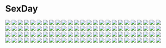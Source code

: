# SexDay
![](https://konachan.com/image/62ce40658793c2107aba3bf6c6c2c68d/Konachan.com%20-%2058746%20all_male%20black_hair%20blue_eyes%20ciel_phantomhive%20feathers%20gloves%20kuroshitsuji%20male%20red_eyes%20ribbons%20sebastian_michaelis.jpg)
![](https://konachan.com/jpeg/20b57ad67ed2777ff5c91fc4729f6fd8/Konachan.com%20-%20227744%20close%20julia_%28otto%29%20original%20otto%20pussy%20uncensored%20watermark.jpg)
![](https://konachan.com/jpeg/c7a4620422b214837d6116edbb7a80a1/Konachan.com%20-%20120686%20bed%20black_hair%20bra%20breast_hold%20breasts%20fingering%20game_cg%20long_hair%20masturbation%20mutou_kurihito%20nipples%20panties%20pantyhose%20underwear%20yuki_natsume.jpg)
![](https://konachan.com/image/da992f747bd723c62de04f7edcf1e125/Konachan.com%20-%2060116%20blonde_hair%20blush%20dress%20red_eyes%20ribbons%20rumia%20short_hair%20touhou.jpg)
![](https://konachan.com/image/d882e5ea6b0b061100a2ec043affe9ee/Konachan.com%20-%2069267%20blood%20soul_calibur%20tira.jpg)
![](https://konachan.com/image/577d5d2ecca9f8bc1e2fccc91b44b773/Konachan.com%20-%2089565%20butterfly%20flowers%20miki_%28vocaloid%29%20mujun_%28zipper%29%20petals%20red_eyes%20red_hair%20rose%20vocaloid.jpg)
![](https://konachan.com/image/b5c2b201aed3ea305b3ad4de108a3729/Konachan.com%20-%20164550%2088%20ass%20black_hair%20hoodie%20logo%20long_hair%20original%20phone%20shorts%20space%20stars%20vashperado.jpg)
![](https://konachan.com/jpeg/a10e45938e0d25379fe1147c3897e03a/Konachan.com%20-%20109538%20blue_eyes%20food%20game_cg%20hat%20hazuki_suina%20hyper_highspeed_genius%20miyasu_risa%20school_uniform%20windmill_%28company%29.jpg)
![](https://konachan.com/image/ea5ab30d9c074a3daf96c0185b27ddd8/Konachan.com%20-%20144645%20blue%20blue_eyes%20blue_hair%20clouds%20flowers%20konno_kengo%20long_hair%20original%20petals%20water%20wet.jpg)
![](https://konachan.com/jpeg/9c475d8023c5b9d52c32dab79cf0b137/Konachan.com%20-%20242858%202girls%20blush%20breasts%20cent-001%20long_hair%20new_game%21%20pink_eyes%20suzukaze_aoba%20takimoto_hifumi%20twintails.jpg)
![](https://konachan.com/image/e9101316d8e2dd9f732889f7f8d1a7f9/Konachan.com%20-%20209067%202girls%20animal%20bird%20brown_hair%20bunny_ears%20bunnygirl%20dress%20hug%20inaba_tewi%20long_hair%20red_eyes%20ribbons%20short_hair%20skirt%20space%20tail%20tie%20touhou%20yuzhi.jpg)
![](https://konachan.com/image/4dc4709306741b0fd45fd132d4af65af/Konachan.com%20-%20245094%20apron%20aqua_eyes%20boots%20bow%20braids%20doll%20dress%20furapechi%20hat%20headband%20kneehighs%20long_hair%20magic%20ribbons%20short_hair%20touhou%20witch%20witch_hat%20wristwear.jpg)
![](https://konachan.com/image/86c3983d08138c93e4e970091a5cd602/Konachan.com%20-%2011162%20miyafuji_miina%20onegai_twins%20onodera_karen.jpg)
![](https://konachan.com/image/730b652ef3e6f8cad137536edda2f567/Konachan.com%20-%20234766%20animal_ears%20baseness%20bell%20breasts%20butterfly%20drink%20fate_extra%20fate_%28series%29%20flowers%20foxgirl%20long_hair%20petals%20purple_hair%20water%20yellow_eyes.jpg)
![](https://konachan.com/image/aab81a3856c5ca67e4d47a8b8de91714/Konachan.com%20-%2040765%20brown_eyes%20brown_hair%20clannad%20furukawa_nagisa%20key%20logo%20school_uniform%20short_hair%20zoom_layer.jpg)
![](https://konachan.com/image/65e226dc519f00e8fa70ab76b3c62dff/Konachan.com%20-%2024789%20archetype_earth%20arcueid_brunestud%20moon%20shingetsutan_tsukihime%20type-moon.jpg)
![](https://konachan.com/image/cb8d22bf1f975ac1de96362ff0612b00/Konachan.com%20-%20110992%20animal_ears%20bra%20candy%20catgirl%20girls_avenue%20green_hair%20megami%20oshiki_hitoshi%20panties%20scan%20tail%20underboob%20underwear.jpg)
![](https://konachan.com/image/033175245605747a8a6435729f618320/Konachan.com%20-%20189990%20abe_inori%20breasts%20censored%20cum%20fellatio%20k-on%21%20kotobuki_tsumugi%20male%20nipples%20penis%20tainaka_ritsu%20tears.jpg)
![](https://konachan.com/image/c4cf4564e7e782ab3b84643d757e5202/Konachan.com%20-%207075%20gagraphic%20kerorin%20logo%20pointed_ears%20watermark.jpg)
![](https://konachan.com/image/35aef007727e2ca1f2e00ab34170edbf/Konachan.com%20-%20264720%202girls%20aqua_eyes%20blush%20cameltoe%20camera%20dress%20garter_belt%20long_hair%20new_game%21%20panties%20pantyhose%20phone%20short_hair%20skirt%20tooyama_rin%20underwear%20yagami_kou.jpg)
![](https://konachan.com/image/7fa05f580988f4d660659683a548519a/Konachan.com%20-%2019606%20alvis_hamilton%20claus_valca%20last_exile%20lavie_head.jpg)
![](https://konachan.com/jpeg/6d9218a532c7425388a22c7b2813e6cc/Konachan.com%20-%20222917%20barefoot%20bed%20blush%20breasts%20brown_hair%20himekawa_yuki%20idolmaster%20long_hair%20nipples%20no_bra%20nopan%20nude%20open_shirt%20sex%20shirt_lift%20sleeping%20wet.jpg)
![](https://konachan.com/jpeg/c71527f1b230d4ce0d71fbcd803096d3/Konachan.com%20-%20249559%20black_hair%20blush%20bow%20bra%20breasts%20brown_eyes%20game_cg%20kifune_yuzu%20navel%20nipples%20penis%20pussy%20pussy_juice%20sex%20spread_legs%20uncensored%20underwear.jpg)
![](https://konachan.com/jpeg/92a11909ca93e08ad1359f72a8ce1909/Konachan.com%20-%2094893%20blush%20breasts%20brown_hair%20fingering%20game_cg%20ko%7Echa%20masturbation%20nina_lindberg%20nipples%20panties%20pantyhose%20underwear%20windmill_oasis.jpg)
![](https://konachan.com/jpeg/c4a420a298a45413c661d5a30c0af221/Konachan.com%20-%20210779%20bubbles%20dress%20green_eyes%20green_hair%20nopan%20onepunch_man%20short_hair%20tatsumaki_%28onepunch_man%29%20usagihime%20yellow.jpg)
![](https://konachan.com/image/f7eb2dce7caadd4cad651ea7d1bc1bdc/Konachan.com%20-%20117673%20breasts%20dragon%27s_crown%20hat%20nipples%20ookami_yuuki%20sorceress_%28dragon%27s_crown%29.jpg)
![](https://konachan.com/jpeg/388ab018b3a2a678c1504b65b3632c29/Konachan.com%20-%20247887%202girls%20animal%20animal_ears%20brown_hair%20butterfly%20catgirl%20fish%20japanese_clothes%20kimono%20mermaid%20onineko%20original%20red_eyes%20short_hair%20tail%20waifu2x.jpg)
![](https://konachan.com/image/7d2e7d790edc3509ccab4c464d812db7/Konachan.com%20-%20166008%20bubbles%20clouds%20konomi_%28el_love%29%20original%20scenic%20underwater%20water.jpg)
![](https://konachan.com/image/54d17fa5a9cada368d3e6bb12aa2d584/Konachan.com%20-%2023906%20louise_fran%C3%A7oise_le_blanc_de_la_valli%C3%A8re%20zero_no_tsukaima.jpg)
![](https://konachan.com/jpeg/951a5ec130887aae412e0f7721e682de/Konachan.com%20-%20284846%20anus%20ass%20blush%20breasts%20brown_eyes%20brown_hair%20dharker_studios%20game_cg%20kopianget%20long_hair%20my_girlfriend%20navel%20nipples%20nude%20pubic_hair%20pussy%20uncensored.jpg)
![](https://konachan.com/image/17f632b7b6ec0c979ad431e47523f7ff/Konachan.com%20-%2054155%20blonde_hair%20goth-loli%20hiver_laurant%20hortense%20layla%20lolita_fashion%20lukia%20red_hair%20shaytan%20sound_horizon%20tattoo%20thighhighs%20twins%20violette.jpg)
![](https://konachan.com/image/e9e155e0acbf8961e8aa7accc3b8f5a8/Konachan.com%20-%20205327%20armor%20black_hair%20breasts%20cape%20cleavage%20dodqkrwnl%20dragon%20grass%20long_hair%20navel%20original%20ponytail%20thighhighs%20weapon.jpg)
![](https://konachan.com/image/9ad6d931d24ec5bc67a713b00bbf11b9/Konachan.com%20-%20159502%20city%20landscape%20original%20scenic%20senko_doki%20sky.jpg)
![](https://konachan.com/image/49e8fe44bd75c7c5b055d86eee18252b/Konachan.com%20-%2093366%20black_eyes%20blonde_hair%20bow%20headband%20japanese_clothes%20katana%20kimono%20konpaku_youmu%20myon%20short_hair%20sword%20tokomichi%20touhou%20weapon.jpg)
![](https://konachan.com/image/c2f793dca15e1aeb274ab406540e4cd3/Konachan.com%20-%2049883%20blue_eyes%20chan%C3%97co%20long_hair%20megurine_luka%20pink_hair%20vocaloid.jpg)
![](https://konachan.com/image/f1d11e9d76f1dd96052750d1e34d0c8a/Konachan.com%20-%20139046%20black_hair%20breasts%20chitanda_eru%20hyouka%20long_hair%20nakano_sora%20nipples%20no_bra%20panties%20shirt_lift%20underwear.jpg)
![](https://konachan.com/jpeg/e906d82d858a464cc3127889c323edbe/Konachan.com%20-%20287228%20beach%20bikini%20blue_hair%20blush%20braids%20breasts%20cleavage%20clouds%20drink%20flowers%20garter%20hat%20long_hair%20original%20ponytail%20skirt%20sky%20swimsuit%20umbrella%20water.jpg)
![](https://konachan.com/image/88b2ae99798206fc56225e5ff04f52c1/Konachan.com%20-%2072129%20alphonse_elric%20edward_elric%20fullmetal_alchemist.jpg)
![](https://konachan.com/image/dbf7a6197113334862501cc4647a4c20/Konachan.com%20-%20156126%20breasts%20brown_eyes%20hat%20long_hair%20nipples%20nude%20purple_hair%20ribbons%20sengoku_bushouki_muramasa%20shinjitsu_%28true_ride%29.jpg)
![](https://konachan.com/image/da381bff53d523f83eb08f14dd0ebcc8/Konachan.com%20-%20289013%20armor%20bow_%28weapon%29%20clouds%20group%20original%20red_hair%20sky%20somehira_katsu%20staff%20sword%20weapon.jpg)
![](https://konachan.com/jpeg/e89fbd331289130e7edecac090d5c1c5/Konachan.com%20-%20283821%20ass%20beach%20bikini%20blonde_hair%20breasts%20cleavage%20clouds%20drink%20flowers%20food%20fruit%20green_eyes%20long_hair%20shade%20sideboob%20sky%20swimsuit%20tree%20twintails%20water.jpg)
![](https://konachan.com/image/fa2b0f4958207fec4f74f0520ee60a95/Konachan.com%20-%20157803%20blue_eyes%20blue_hair%20kaku_seiga%20touhou%20uta_%28kuroneko%29.jpg)
![](https://konachan.com/image/252b477f985e31a8a5f336775f76ddef/Konachan.com%20-%20140515%20bikini%20breasts%20food%20haruka_%28senran_kagura%29%20jpeg_artifacts%20loli%20mirai_%28senran_kagura%29%20senran_kagura%20swimsuit%20underboob%20yomi_%28senran_kagura%29.jpg)
![](https://konachan.com/jpeg/701cee9ce4189e719199ca0477e4f686/Konachan.com%20-%20140090%20astronauts%20black_hair%20blush%20breasts%20erect%21%20game_cg%20nipples%20piromizu%20pussy_juice%20sex%20swimsuit%20trinity_euphoria%20wet.jpg)
![](https://konachan.com/jpeg/50f16665076270a62452ef910074fcb9/Konachan.com%20-%20250848%20animal_ears%20blue_eyes%20blue_hair%20breasts%20nipples%20shironeko_sanbou%20thighhighs%20third-party_edit%20white.jpg)
![](https://konachan.com/image/bb542f97a6ec80e2f5c1f900859daa9d/Konachan.com%20-%20170484%20anthropomorphism%20aqua_eyes%20bodysuit%20cape%20chibi%20food%20gloves%20gray_hair%20halloween%20kantai_collection%20long_hair%20pomon_illust%20pumpkin.jpg)
![](https://konachan.com/jpeg/911e70e20ae4278f1f9af24f5a6ea81d/Konachan.com%20-%20164964%20bed%20blush%20bra%20long_hair%20nude%20panties%20purple_hair%20restia%20sakura_hanpen%20seirei_tsukai_no_blade_dance%20terminus_est%20thighhighs%20underwear%20white_hair.jpg)
![](https://konachan.com/jpeg/b7f1e09722737e6e80a3ddd568b939bb/Konachan.com%20-%20244528%20anus%20breasts%20censored%20game_cg%20gloves%20long_hair%20mirror%20nipples%20no_bra%20open_shirt%20panties%20penis%20pussy%20red_eyes%20ribbons%20sex%20thighhighs%20underwear.jpg)
![](https://konachan.com/image/9537ff33c254a770fb853cde9b96d315/Konachan.com%20-%20196614%202girls%20blue_eyes%20blush%20bow%20breasts%20choker%20cleavage%20dress%20flowers%20gloves%20headdress%20nelson%20petals%20ponytail%20rodney%20shoujo_ai%20suit%20uiu%20wedding%20wink.jpg)
![](https://konachan.com/image/f509d5714ed595703e9a361f120d77b9/Konachan.com%20-%20177359%20akemi_homura%20animal_ears%20barefoot%20black_hair%20blue_eyes%20blush%20catgirl%20gun%20headband%20kurosu_tsugutoshi%20long_hair%20school_swimsuit%20swimsuit%20weapon%20wet.jpg)
![](https://konachan.com/image/ebddb5216e62a1c20b706ad7f9626005/Konachan.com%20-%20217741%20ass%20blush%20book%20gochuumon_wa_usagi_desu_ka%3F%20hoodie%20hoto_cocoa%20kneehighs%20loli%20michairu%20orange_hair%20purple_eyes%20short_hair%20shorts%20socks.jpg)
![](https://konachan.com/image/7d55594669c30ff10bb3162db2655488/Konachan.com%20-%2073794%20blue_eyes%20blue_hair%20cocoon%20hatsune_miku%20long_hair%20megurine_luka%20pink_hair%20twintails%20uniform%20vocaloid.jpg)
![](https://konachan.com/jpeg/2369a01e9c8a223222a187e9a3b17c18/Konachan.com%20-%20271729%20animal_ears%20bandage%20catgirl%20fang%20loli%20long_hair%20mofuaki%20navel%20original%20panties%20purple_eyes%20tail%20thighhighs%20underwear%20white_hair.jpg)
![](https://konachan.com/image/ea6ce7ef5a6e3c36dd62db06c0a5307c/Konachan.com%20-%20112495%202girls%20ass%20ass_grab%20blonde_hair%20breasts%20censored%20game_cg%20long_hair%20natsuhi_hikaru%20natsuhi_mitsu%20nipples%20nude%20pussy%20red_eyes%20tagme_%28artist%29%20twins.jpg)
![](https://konachan.com/jpeg/3916038e9ef51a9cd98c97bb6f3b05f6/Konachan.com%20-%20226891%20aqua_eyes%20aqua_hair%20book%20building%20city%20crown%20flowers%20hatsune_miku%20leaves%20long_hair%20navel%20thighhighs%20twintails%20vocaloid%20wristwear%20z_shichao.jpg)
![](https://konachan.com/image/73a88a136f9602c54c73d427538d2c66/Konachan.com%20-%2047171%202girls%20alice_margatroid%20blonde_hair%20book%20brown_eyes%20dress%20forest%20hat%20kirisame_marisa%20ribbons%20short_hair%20teku%20touhou%20tree%20witch.jpg)
![](https://konachan.com/jpeg/4f28a8aa277324b239395ed35f330485/Konachan.com%20-%20282124%20dress%20elbow_gloves%20flowers%20gloves%20king%27s_raid%20long_hair%20mirror%20petals%20red_eyes%20reflection%20rose%20swordsouls%20thighhighs%20white_hair%20zettai_ryouiki.jpg)
![](https://konachan.com/image/640427be51de732142e24393fd9327dd/Konachan.com%20-%2095406%20all_male%20blonde_hair%20green_eyes%20kagamine_len%20male%20short_hair%20vocaloid.jpg)
![](https://konachan.com/image/33fca6f88adb8085319b593a468a2f57/Konachan.com%20-%20121151%20breasts%20gia%20gradient%20nopan%20pink_eyes%20pink_hair%20reflection%20short_hair%20skirt%20sword%20thighhighs%20weapon.jpg)
![](https://konachan.com/image/1e23497538eeea49a45aaeb8121c7581/Konachan.com%20-%20264987%20animal_ears%20breasts%20brown_eyes%20catgirl%20cleavage%20clouds%20gray_hair%20japanese_clothes%20kawakami_rokkaku%20long_hair%20sky%20thighhighs%20twintails%20water%20xenoblade.jpg)
![](https://konachan.com/jpeg/151e189c5a4e291e857e49e58cfe0a40/Konachan.com%20-%20280574%202girls%205_nenme_no_houkago%20akemi_%28kantoku%29%20black_hair%20blush%20breasts%20himeru_%28kantoku%29%20kantoku%20kiss%20nipples%20nude%20original%20scan%20twintails%20yuri.jpg)
![](https://konachan.com/jpeg/7b957351008706b051e05d2e5972f8da/Konachan.com%20-%20280564%20armor%20boots%20cameltoe%20catgirl%20chain%20collar%20fang%20gloves%20green_eyes%20hero_neisan%20long_hair%20pantyhose%20pussy_juice%20signed%20spread_legs%20tail%20white_hair.jpg)
![](https://konachan.com/jpeg/6a6e174ee1d88cd444f78ecedf72b7e7/Konachan.com%20-%20149808%20game_cg%20navel_%28company%29%20sakurakouji_luna%20suzuhira_hiro%20tsuki_ni_yorisou_otome_no_sahou.jpg)
![](https://konachan.com/jpeg/5977b95f13b28e753771fff3480774cb/Konachan.com%20-%20160660%20aqua_eyes%20boots%20brown_hair%20game_cg%20hapymaher%20kneehighs%20koku%20long_hair%20panties%20toriumi_arisu%20underwear.jpg)
![](https://konachan.com/jpeg/1e4bb50ea5d1ce75ff3816fcef344ad6/Konachan.com%20-%20172471%20animal_ears%20aquarium_tama%20blue_eyes%20blush%20brown_hair%20long_hair%20original%20panties%20ribbons%20underwear%20white.jpg)
![](https://konachan.com/jpeg/58ad49415dc91269a09fb7c3e348c265/Konachan.com%20-%2084774%20abhar%20barefoot%20clouds%20deep_blue_sky_%26_pure_white_wings%20misaki_kurehito%20miyamae_tomoka%20ponytail%20red_hair%20scan%20scenic%20school_uniform%20sky%20water.jpg)
![](https://konachan.com/image/9c388c98815f3cbfc87e6f0dd87d643e/Konachan.com%20-%20215805%20fang%20forest%20leaves%20pokemon%20tagme_%28artist%29%20tree%20venusaur.jpg)
![](https://konachan.com/image/60f22f4f666be4de90e396a8a56f8347/Konachan.com%20-%20264706%20animal_ears%20azur_lane%20breasts%20cherry_blossoms%20cleavage%20flowers%20foxgirl%20japanese_clothes%20kaga_%28azur_lane%29%20multiple_tails%20tail%20thighhighs.jpg)
![](https://konachan.com/image/98093e0bf1485e0734651f5b07e9eb3d/Konachan.com%20-%20127132%20close%20flowers%20green_eyes%20green_hair%20hatsune_miku%20petals%20twintails%20vocaloid%20yamaneko514.jpg)
![](https://konachan.com/image/32617e3cd787831666710360bfce43e4/Konachan.com%20-%20130039%203d%20cherry_blossoms%20flowers%20hatsune_miku%20long_hair%20petals%20pink_hair%20red_eyes%20sakura_miku%20school_uniform%20vocaloid.jpg)
![](https://konachan.com/jpeg/814232372158a7f7b43aaef04a2f0ec9/Konachan.com%20-%20127336%20game_cg%20hiyoko_strike%21%20kagami_utakata%20long_hair%20pink_hair%20school_uniform%20yasuyuki.jpg)
![](https://konachan.com/image/b17108cb6cba378b51b0baf1c1f602dc/Konachan.com%20-%2041764%20maka_albarn%20rain%20soul_eater%20water.jpg)
![](https://konachan.com/image/1c9e4ff2bb113fcb4131b2a0994cea0b/Konachan.com%20-%20262552%20armor%20blonde_hair%20blue_eyes%20breasts%20cangkong%20dress%20fate_apocrypha%20fate_grand_order%20fate_%28series%29%20fire%20headdress%20long_hair%20sword%20weapon.jpg)
![](https://konachan.com/image/14ea0068a4dd6c24cb8b113a5bef57d4/Konachan.com%20-%2081858%202girls%20animal_ears%20blonde_hair%20blush%20flowers%20foxgirl%20obiwan%20original%20panties%20pink_eyes%20pink_hair%20ribbons%20see_through%20tail%20thighhighs%20underwear.jpg)
![](https://konachan.com/image/16425dc791facb0075fb3c26aca67bda/Konachan.com%20-%20261287%20aliasing%20black_hair%20blush%20breasts%20censored%20kirimori_toya%20long_hair%20navel%20nipples%20original%20pussy.jpg)
![](https://konachan.com/image/7f0a0ebe0a711400bbdaa6f3c280bc70/Konachan.com%20-%20209658%20akemi_homura%20akuma_homura%20black_hair%20elbow_gloves%20gloves%20long_hair%20magic%20mahou_shoujo_madoka_magica%20swd3e2%20sword%20thighhighs%20weapon%20wings.jpg)
![](https://konachan.com/jpeg/d3b1e42f6c22bffa4a5a371a9cbbd091/Konachan.com%20-%20282071%20aqua_eyes%20black%20braids%20breasts%20brown_hair%20choker%20cleavage%20cross%20fate_%28series%29%20gun%20headdress%20ihobus%20long_hair%20ponytail%20sunglasses%20torn_clothes%20weapon.jpg)
![](https://konachan.com/image/8382f273503087960531aaca1236822a/Konachan.com%20-%209358%20tagme.jpg)
![](https://konachan.com/image/89c2c07bd64db28487116944d4e302f8/Konachan.com%20-%20285236%20ayakashi_kyoushuutan%20bed%20cura%20japanese_clothes%20kimono%20loli%20lose%20monobeno%20red_eyes%20short_hair%20sumi_%28monobeno%29%20white_hair%20wristwear.jpg)
![](https://konachan.com/image/0d7480d49cacee83a25b4d43ddf27f6b/Konachan.com%20-%2089074%20asakura_nemu%20asakura_otome%20ass%20blue_eyes%20brown_hair%20cameltoe%20christmas%20da_capo%20da_capo_ii%20kayura_yuka%20panties%20santa_costume%20scan%20thighhighs%20underwear.jpg)
![](https://konachan.com/image/761a6ddea4803672d2e0a2ef1fa21b15/Konachan.com%20-%20131302%20ass%20blush%20bow%20breasts%20brown_hair%20censored%20daiaru%20hakurei_reimu%20japanese_clothes%20miko%20nopan%20paizuri%20penis%20touhou.jpg)
![](https://konachan.com/image/bb81b07151228d1d41b3f7429d922213/Konachan.com%20-%20212591%20adam700403%20anthropomorphism%20bikini%20blonde_hair%20kantai_collection%20long_hair%20red_eyes%20sideboob%20swimsuit%20yuudachi_%28kancolle%29.jpg)
![](https://konachan.com/image/886edf87f3caf4dd7f34e235e3ab9fe7/Konachan.com%20-%2066707%20animal%20aqua_eyes%20aqua_hair%20barefoot%20chain%20fish%20hatsune_miku%20long_hair%20twintails%20underwater%20vocaloid%20water.jpg)
![](https://konachan.com/image/34a509024746728f9a80ab5650354ef6/Konachan.com%20-%2092200%20animal_ears%20foxgirl%20jpeg_artifacts%20nagomi%20original%20tenmu_shinryuusai.jpg)
![](https://konachan.com/image/14cc97bf978044ac37371cd142910aff/Konachan.com%20-%20287735%20apron%20bell%20bikini_top%20breasts%20brown_hair%20cleavage%20cowgirl%20cropped%20garter_belt%20green_eyes%20horns%20houtengeki%20maid%20original%20stockings%20thighhighs%20underboob.jpg)
![](https://konachan.com/image/4331058a2eaa79bde12ed0fc8fe7f174/Konachan.com%20-%2090375%20bikini%20blonde_hair%20blue_eyes%20gokou_ruri%20hin_%28artist%29%20kousaka_kirino%20makishima_saori%20ore_no_imouto_ga_konna_ni_kawaii_wake_ga_nai%20swimsuit.jpg)
![](https://konachan.com/image/d1e32d427367e59b036fa022e393a70d/Konachan.com%20-%20233403%20animal%20blue_hair%20blush%20braids%20dress%20food%20fruit%20glasses%20hat%20headband%20imachireki%20kneehighs%20long_hair%20ribbons%20scarf%20short_hair%20sleeping%20twintails.jpg)
![](https://konachan.com/image/42165a59c29b8376ef5443d0c0673f96/Konachan.com%20-%2014465%20tagme.jpg)
![](https://konachan.com/image/d75d4fdb1b9c38fdb07114d268470ded/Konachan.com%20-%208903%20fate_%28series%29%20fate_stay_night%20tohsaka_rin.jpg)
![](https://konachan.com/image/fc8f0b40a85aabb7a305f9855bd95f57/Konachan.com%20-%2013056%20bow%20miss_surfersparadise%20tagme.jpg)
![](https://konachan.com/image/86b271e9dde09a8f45b5850f5bd3e5bc/Konachan.com%20-%2028299%20alice_parade%20breasts%20game_cg%20inemuri_yamane%20japanese_clothes%20kimono%20see_through%20unisonshift%20winter.jpg)
![](https://konachan.com/image/d843596349925f4570cdc6741f6d721d/Konachan.com%20-%2032207%20tagme%20ueda_ryou.jpg)
![](https://konachan.com/jpeg/3ad9d99f02002d510e76b541934e74bb/Konachan.com%20-%20210809%20bed%20bra%20breasts%20brown_hair%20fingering%20game_cg%20male%20mint_cube%20nipples%20open_shirt%20pan_%28mimi%29%20panties%20panty_pull%20pussy%20thighhighs%20uncensored%20underwear.jpg)
![](https://konachan.com/jpeg/79ab5665fece7d1d93471114e78057af/Konachan.com%20-%20268704%20anus%20asia_argento%20blonde_hair%20blue-senpai%20blush%20bondage%20breasts%20green_eyes%20long_hair%20nipples%20nude%20pussy%20spread_pussy%20tentacles%20uncensored.jpg)
![](https://konachan.com/jpeg/f6daac4d7b8e45d57646c86ba8cee6a3/Konachan.com%20-%20231282%20bikini%20breasts%20brown_eyes%20brown_hair%20comic_toranoana%20nipples%20ponytail%20sayori%20scan%20swimsuit%20tail%20third-party_edit.jpg)
![](https://konachan.com/jpeg/b36dc1573b33d6182a0fa209b3388def/Konachan.com%20-%20215189%20akky_%28akimi1127%29%20blush%20bow%20brown_hair%20gloves%20green_eyes%20long_hair%20matsumi_yuu%20pantyhose%20saki%20scarf%20school_uniform%20snow%20winter.jpg)
![](https://konachan.com/image/5e4842346f2d04f331537bdcb2f528d9/Konachan.com%20-%20112472%20hatsune_miku%20saine_%28artist%29%20vocaloid.jpg)
![](https://konachan.com/jpeg/bce77db35dc66c2f1aee8b66efbf480c/Konachan.com%20-%20273126%20anthropomorphism%20anus%20barefoot%20beach%20blue_hair%20blush%20breasts%20clouds%20eyepatch%20lasterk%20nipples%20nude%20pussy%20short_hair%20sky%20uncensored%20water%20yellow_eyes.jpg)
![](https://konachan.com/image/d525bf52a64b8e3fe201f84a74309f6a/Konachan.com%20-%20203772%20ass%20bed%20blush%20breasts%20green_eyes%20hinata_nao%20long_hair%20nipples%20no_bra%20open_shirt%20panties%20panty_pull%20pantyhose%20pink_hair%20skirt%20skirt_lift%20underwear.jpg)
![](https://konachan.com/image/708948b59636abae96616e6ae68a60ac/Konachan.com%20-%2041246%20clannad%20fujibayashi_kyou%20furukawa_nagisa%20sakagami_tomoyo.jpg)
